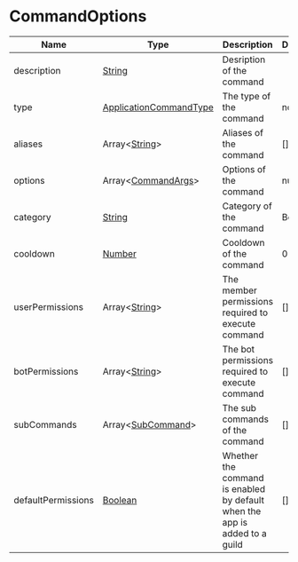 # CommandOptions

| Name               | Type                                                                                                      | Description                                                                | Default | Required |
| ------------------ | --------------------------------------------------------------------------------------------------------- | -------------------------------------------------------------------------- | ------- | -------- |
| description        | [String](https://developer.mozilla.org/en-US/docs/Web/JavaScript/Reference/Global_Objects/String)         | Desription of the command                                                  |         | Yes      |
| type               | [ApplicationCommandType](https://discord.js.org/#/docs/main/stable/typedef/ApplicationCommandType)        | The type of the command                                                    | none    | Yes      |
| aliases            | Array\<[String](https://developer.mozilla.org/en-US/docs/Web/JavaScript/Reference/Global_Objects/String)> | Aliases of the command                                                     | []      | No       |
| options            | Array\<[CommandArgs](./CommandArgs.md)>                                                                   | Options of the command                                                     | null    | No       |
| category           | [String](https://developer.mozilla.org/en-US/docs/Web/JavaScript/Reference/Global_Objects/String)         | Category of the command                                                    | Bot     | No       |
| cooldown           | [Number](https://developer.mozilla.org/en-US/docs/Web/JavaScript/Reference/Global_Objects/Number)         | Cooldown of the command                                                    | 0       | No       |
| userPermissions    | Array\<[String](https://developer.mozilla.org/en-US/docs/Web/JavaScript/Reference/Global_Objects/String)> | The member permissions required to execute command                         | []      | No       |
| botPermissions     | Array\<[String](https://developer.mozilla.org/en-US/docs/Web/JavaScript/Reference/Global_Objects/String)> | The bot permissions required to execute command                            | []      | No       |
| subCommands        | Array\<[SubCommand](./SubCommand.md)>                                                                     | The sub commands of the command                                            | []      | No       |
| defaultPermissions | [Boolean](https://developer.mozilla.org/en-US/docs/Web/JavaScript/Reference/Global_Objects/Boolean)       | Whether the command is enabled by default when the app is added to a guild | []      | No       |
